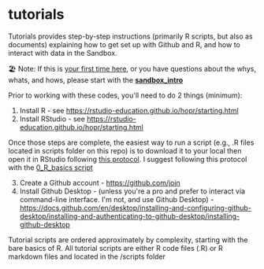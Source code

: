 # tutorials
Tutorials provides step-by-step instructions (primarily R scripts, but also as documents) explaining how to get set up with Github and R, and how to interact with data in the Sandbox. 

🏖️ Note: If this is <ins>your first time here</ins>, or you have questions about the whys, whats, and hows, please start with the **[sandbox_intro](https://github.com/MCRLdata-Sandbox/.github/blob/main/sandbox_intro.md)**

Prior to working with these codes, you'll need to do 2 things (minimum):

  1. Install R - see https://rstudio-education.github.io/hopr/starting.html
  2. Install RStudio - see https://rstudio-education.github.io/hopr/starting.html

Once those steps are complete, the easiest way to run a script (e.g., .R files located in scripts folder on this repo) is to download it to your local then open it in RStudio following [this protocol](https://github.com/MCRLdata-Sandbox/tutorials/blob/main/Download_and_open_an_R_script.pdf). I suggest following this protocol with the [0_R_basics script](https://github.com/MCRLdata-Sandbox/tutorials/blob/main/scripts/0_R_basics.R)

  3. Create a Github account - https://github.com/join
  4. Install Github Desktop - (unless you're a pro and prefer to interact via command-line interface. I'm not, and use Github Desktop) - https://docs.github.com/en/desktop/installing-and-configuring-github-desktop/installing-and-authenticating-to-github-desktop/installing-github-desktop

Tutorial scripts are ordered approximately by complexity, starting with the bare basics of R. All tutorial scripts are either R code files (.R) or R markdown files and located in the /scripts folder


